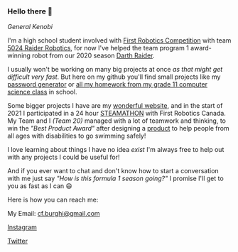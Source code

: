 ### Hello there 👋
*General Kenobi*

I'm a high school student involved with [First Robotics Competition](https://www.firstinspires.org/robotics/frc) with team [5024 Raider Robotics](https://github.com/frc5024), for now I've helped the team program 1 award-winning robot from our 2020 season [Darth Raider](https://github.com/frc5024/InfiniteRecharge). 

I usually won't be working on many big projects at once *as that might get difficult very fast*. But here on my github you'll find small projects like my [password generator](https://github.com/catarinaburghi/Password-Generator) or [all my homework from my grade 11 computer science class](https://github.com/catarinaburghi/ICS3U) in school.

Some bigger projects I have are my [wonderful website](https://catarinaburghi.xyz/), and in the start of 2021 I participated in a 24 hour [STEAMATHON](https://www.firstroboticscanada.org/stemathon/) with First Robotics Canada. My Team and I *(Team 20)* managed with a lot of teamwork and thinking, to win the *"Best Product Award"* after designing a [product](https://catarinaburghi.xyz/blog/2021/03/31/stemathon) to help people from all ages with disabilities to go swimming safely!

I love learning about things I have no idea *exist* I'm always free to help out with any projects I could be useful for! 

And if you ever want to chat and don't know how to start a conversation with me just say *"How is this formula 1 season going?"* I promise I'll get to you as fast as I can 😄

Here is how you can reach me: 

My Email: cf.burghi@gmail.com

[Instagram](https://www.instagram.com/catarina_burghi/)

[Twitter](https://twitter.com/catarinaburghi)
<!--
**catarinaburghi/catarinaburghi** is a ✨ _special_ ✨ repository because its `README.md` (this file) appears on your GitHub profile.

Here are some ideas to get you started:

- 🔭 I’m currently working on ...
- 🌱 I’m currently learning ...
- 👯 I’m looking to collaborate on ...
- 🤔 I’m looking for help with ...
- 💬 Ask me about ...
- 📫 How to reach me: ...
- 😄 Pronouns: ...
- ⚡ Fun fact: ...
-->
